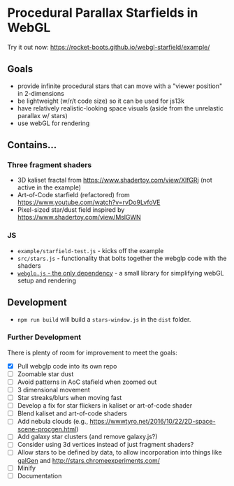 # Procedural Parallax Starfields in WebGL

Try it out now: https://rocket-boots.github.io/webgl-starfield/example/

## Goals

* provide infinite procedural stars that can move with a "viewer position" in 2-dimensions
* be lightweight (w/r/t code size) so it can be used for js13k
* have relatively realistic-looking space visuals (aside from the unrelastic parallax w/ stars)
* use webGL for rendering

## Contains...

### Three fragment shaders

* 3D kaliset fractal from https://www.shadertoy.com/view/XlfGRj (not active in the example)
* Art-of-Code starfield (refactored) from https://www.youtube.com/watch?v=rvDo9LvfoVE
* Pixel-sized star/dust field inspired by https://www.shadertoy.com/view/MslGWN

### JS

* `example/starfield-test.js` - kicks off the example
* `src/stars.js` - functionality that bolts together the webglp code with the shaders
* [`webglp.js` - the only dependency](https://github.com/rocket-boots/webglp) - a small library for simplifying webGL setup and rendering

## Development

* `npm run build` will build a `stars-window.js` in the `dist` folder.

### Further Development

There is plenty of room for improvement to meet the goals:

- [x] Pull webglp code into its own repo
- [ ] Zoomable star dust
- [ ] Avoid patterns in AoC stafield when zoomed out
- [ ] 3 dimensional movement
- [ ] Star streaks/blurs when moving fast
- [ ] Develop a fix for star flickers in kaliset or art-of-code shader
- [ ] Blend kaliset and art-of-code shaders
- [ ] Add nebula clouds (e.g., https://wwwtyro.net/2016/10/22/2D-space-scene-procgen.html)
- [ ] Add galaxy star clusters (and remove galaxy.js?)
- [ ] Consider using 3d vertices instead of just fragment shaders?
- [ ] Allow stars to be defined by data, to allow incorporation into things like [galGen](https://github.com/Lukenickerson/galGen) and http://stars.chromeexperiments.com/
- [ ] Minify
- [ ] Documentation

